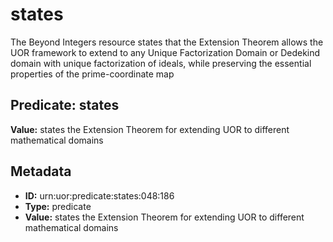 # states

The Beyond Integers resource states that the Extension Theorem allows the UOR framework to extend to any Unique Factorization Domain or Dedekind domain with unique factorization of ideals, while preserving the essential properties of the prime-coordinate map

## Predicate: states

**Value:** states the Extension Theorem for extending UOR to different mathematical domains

## Metadata

- **ID:** urn:uor:predicate:states:048:186
- **Type:** predicate
- **Value:** states the Extension Theorem for extending UOR to different mathematical domains
